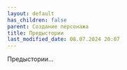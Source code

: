 ```yaml
---
layout: default
has_children: false
parent: Создание персонажа
title: Предыстории
last_modified_date: 08.07.2024 20:07
---
```


Предыстории...
